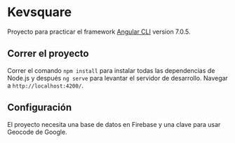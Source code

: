# Kevsquare

Proyecto para practicar el framework [Angular CLI](https://github.com/angular/angular-cli) version 7.0.5.


## Correr el proyecto

Correr el comando `npm install` para instalar todas las dependencias de Node.js y después `ng serve` para levantar el servidor de desarrollo. Navegar a `http://localhost:4200/`.


## Configuración

El proyecto necesita una base de datos en Firebase y una clave para usar Geocode de Google.


